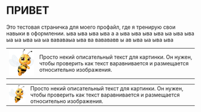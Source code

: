 # ПРИВЕТ
Это тестовая страничка для моего профайл, где я тренирую свои навыки в оформлении. ыва ыва ыва ыва а а ыва ыва ыва ыва ыа ыва ыва ыа ыа ыва ыа ыа вававаыа ыва ва вавававв ы ав ыва ыа ыва ыва 

|||
|--:|:--|
|[<img title="Портфолио Аналитика Данных" width="200" src="https://github.com/agvaravin/agvaravin/blob/main/pche.jpg" />][DataAnalitic]|Просто некий описательный текст для картинки. Он нужен, чтобы проверить как текст варавнивается и размещается относительно изображения.|

<table border="0" bordercolor = "0">
  <tr>
    <td><a href=[DataAnalitic]"><img title="Портфолио Аналитика Данных" width="120" src="https://github.com/agvaravin/agvaravin/blob/main/pche.jpg" /></a></td>
    <td>Просто некий описательный текст для картинки. Он нужен, чтобы проверить как текст варавнивается и размещается относительно изображения.</td>
  </tr>
</table>

[DataAnalitic]: https://github.com/agvaravin/DataAnalitic
